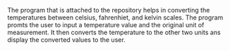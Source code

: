The program that is attached to the repository helps in converting the temperatures between celsius, fahrenhiet, and kelvin scales.
The program promts the user to input a temperature value and the original unit of measurement.
It then converts the temperature to the other two units ans display the converted values to the user.
